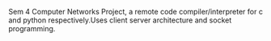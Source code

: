 Sem 4 Computer Networks Project, a remote code compiler/interpreter for c and python respectively.Uses client server architecture and socket programming.
